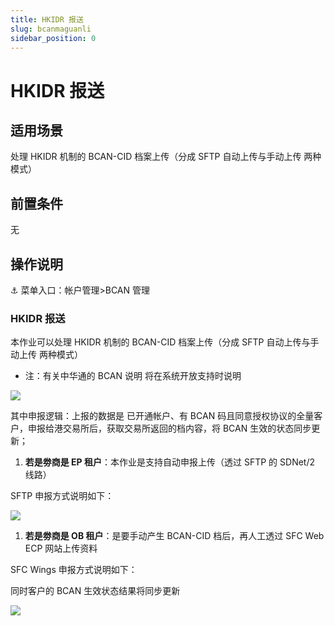 ```yaml
---
title: HKIDR 报送
slug: bcanmaguanli
sidebar_position: 0
---
```



# HKIDR 报送

## 适用场景

处理 HKIDR 机制的 BCAN-CID 档案上传（分成 SFTP 自动上传与手动上传 两种模式）

## 前置条件

无

## 操作说明

<div class="callout callout-bg-6 callout-border-6">
<p>⚓ 菜单入口：帐户管理&gt;BCAN 管理</p>
</div>

### HKIDR 报送

本作业可以处理 HKIDR 机制的 BCAN-CID 档案上传（分成 SFTP 自动上传与手动上传 两种模式）

- 注：有关中华通的 BCAN 说明 将在系统开放支持时说明

<img src="/assets/BYcPbsqrgohUafxOwtscJK1enYe.png" src-width="1280" src-height="586" align="center"/>

其中申报逻辑：上报的数据是 已开通帐户、有 BCAN 码且同意授权协议的全量客户，申报给港交易所后，获取交易所返回的档内容，将 BCAN 生效的状态同步更新；

1. **若是劵商是 EP 租户**：本作业是支持自动申报上传（透过 SFTP 的 SDNet/2 线路）

SFTP 申报方式说明如下：

<img src="/assets/FyiOb1BuPoldCzxSpA9cL40NnBf.png" src-width="3250" src-height="1542" align="center"/>

1. **若是劵商是 OB 租户**：是要手动产生 BCAN-CID 档后，再人工透过 SFC Web ECP 网站上传资料

SFC Wings 申报方式说明如下：

 同时客户的 BCAN 生效状态结果将同步更新

<img src="/assets/MiV2b5v8doYLUPxRcWlclM9MnOf.png" src-width="3218" src-height="1228" align="center"/>

### 
